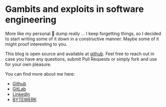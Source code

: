 # Gambits and exploits in software engineering

More like my personal 🧠 dump really ... I keep forgetting things, so I decided to start writing some of it down in a constructive manner. Maybe some of it might proof interesting to you.

This blog is open source and available at [github](https://github.com/bytewerk-cloud/io.bytewerk.blog). Feel free to reach out in case you have any questions, submit Pull Requests or simply fork and use for your own pleasure.

You can find more about me here:

- [Github](https://github.com/byte-bandit)
- [GitLab](https://gitlab.com/christian.lohr)
- [LinkedIn](https://www.linkedin.com/in/lohrc/)
- [BYTEWERK](https://bytewerk.io)
